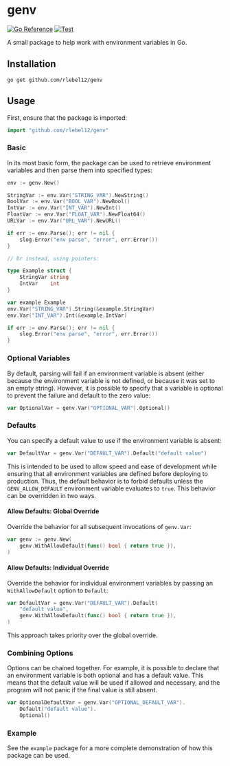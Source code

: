 # genv

[![Go Reference](https://pkg.go.dev/badge/github.com/rlebel12/genv.svg)](https://pkg.go.dev/github.com/rlebel12/genv)
[![Test](https://github.com/rlebel12/genv/actions/workflows/test.yml/badge.svg)](https://github.com/rlebel12/genv/actions/workflows/test.yml)

A small package to help work with environment variables in Go.

## Installation

```console
go get github.com/rlebel12/genv
```

## Usage

First, ensure that the package is imported:

```go
import "github.com/rlebel12/genv"
```

### Basic

In its most basic form, the package can be used to retrieve environment variables and then parse them into specified types:

```go
env := genv.New()

StringVar := env.Var("STRING_VAR").NewString()
BoolVar := env.Var("BOOL_VAR").NewBool()
IntVar := env.Var("INT_VAR").NewInt()
FloatVar := env.Var("FLOAT_VAR").NewFloat64()
URLVar := env.Var("URL_VAR").NewURL()

if err := env.Parse(); err != nil {
    slog.Error("env parse", "error", err.Error())
}

// Or instead, using pointers:

type Example struct {
    StringVar string
    IntVar    int
}

var example Example
env.Var("STRING_VAR").String(&example.StringVar)
env.Var("INT_VAR").Int(&example.IntVar)

if err := env.Parse(); err != nil {
    slog.Error("env parse", "error", err.Error())
}
```

### Optional Variables

By default, parsing will fail if an environment variable is absent (either because the environment variable is not defined, or because it was set to an empty string). However, it is possible to specify that a variable is optional to prevent the failure and default to the zero value:

```go
var OptionalVar = genv.Var("OPTIONAL_VAR").Optional()
```

### Defaults

You can specify a default value to use if the environment variable is absent:

```go
var DefaultVar = genv.Var("DEFAULT_VAR").Default("default value")
```

This is intended to be used to allow speed and ease of development while ensuring that all environment variables are defined before deploying to production. Thus, the default behavior is to forbid defaults unless the `GENV_ALLOW_DEFAULT` environment variable evaluates to `true`. This behavior can be overridden in two ways.

#### Allow Defaults: Global Override

Override the behavior for all subsequent invocations of `genv.Var`:

```go
var genv := genv.New(
    genv.WithAllowDefault(func() bool { return true }),
)
```

#### Allow Defaults: Individual Override

Override the behavior for individual environment variables by passing an `WithAllowDefault` option to `Default`:

```go
var DefaultVar = genv.Var("DEFAULT_VAR").Default(
    "default value",
    genv.WithAllowDefault(func() bool { return true }),
)
```

This approach takes priority over the global override.

### Combining Options

Options can be chained together. For example, it is possible to declare that an environment variable is both
optional and has a default value. This means that the default value will be used if allowed and necessary, and the program
will not panic if the final value is still absent.

```go
var OptionalDefaultVar = genv.Var("OPTIONAL_DEFAULT_VAR").
    Default("default value").
    Optional()
```

### Example

See the `example` package for a more complete demonstration of how this package can be used.
